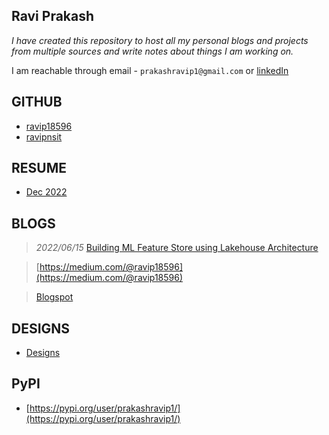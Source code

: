 ## Ravi Prakash

_I have created this repository to host all my personal blogs and projects from multiple sources and write notes about
things I am working on._

I am reachable through email - `prakashravip1@gmail.com` or [linkedIn](https://www.linkedin.com/in/ravi-prakash-270997/)

<!-- _I hope that this repository will help me share with the world, the things I am working on or interested about._ -->

GITHUB
------

- [ravip18596](https://github.com/ravip18596)
- [ravipnsit](https://github.com/ravipnsit)

RESUME
------
- [Dec 2022](Resume/RaviPrakashResumeDec2022V3.pdf)

BLOGS
-----

> *2022/06/15* [Building ML Feature Store using Lakehouse Architecture](Infrastructure/DeltaLake/b202206_01.md)

> [https://medium.com/@ravip18596](https://medium.com/@ravip18596)

> [Blogspot](https://ravip18596.blogspot.com/)

DESIGNS
-------

- [Designs](Designs/index.md)

PyPI
----

- [https://pypi.org/user/prakashravip1/](https://pypi.org/user/prakashravip1/)


<!-- TOPICS
------
Collections of all blogs in topics for faster access

| Subject| Description|
|---|----|
| [AI](AI/index.md)  | NLP, Deep Learning, Machine Learning|
| [Backend Development](BackendDev/index.md)  | My experiences in backend development|
| [Infrastructure](Infrastructure/index.md)  | SQL, NoSQL (columnar, key-value, document store, time-series databases), Workflow management, Middlewares| -->